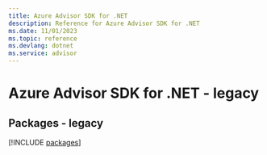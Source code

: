 ```yaml
---
title: Azure Advisor SDK for .NET
description: Reference for Azure Advisor SDK for .NET
ms.date: 11/01/2023
ms.topic: reference
ms.devlang: dotnet
ms.service: advisor
---
```

# Azure Advisor SDK for .NET - legacy
## Packages - legacy
[!INCLUDE [packages](advisor-index.md)]